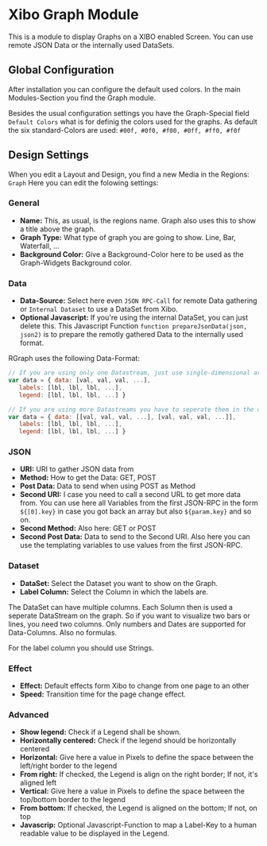 # Xibo Graph Module 

This is a module to display Graphs on a XIBO enabled Screen.
You can use remote JSON Data or the internally used DataSets.

## Global Configuration

After installation you can configure the default used colors. In the main Modules-Section you find the Graph module.

Besides the usual configuration settings you have the Graph-Special field `Default Colors` what is for definig the colors used for the graphs. As default the six standard-Colors are used: `#00f, #0f0, #f00, #0ff, #ff0, #f0f`

## Design Settings

When you edit a Layout and Design, you find a new Media in the Regions: `Graph`
Here you can edit the folowing settings:

### General

* **Name:** This, as usual, is the regions name. Graph also uses this to show a title above the graph.
* **Graph Type:** What type of graph you are going to show. Line, Bar, Waterfall, ...
* **Background Color:** Give a Background-Color here to be used as the Graph-Widgets Background color.

### Data

* **Data-Source:** Select here even `JSON RPC-Call` for remote Data gathering or `Internal Dataset` to use a DataSet from Xibo.
* **Optional Javascript:** If you're using the internal DataSet, you can just delete this. This Javascript Function `function prepareJsonData(json, json2)` is to prepare the remotly gathered Data to the internally used format.

RGraph uses the following Data-Format:

```javascript
// If you are using only one Datastream, just use single-dimensional arrays:
var data = { data: [val, val, val, ...],
   labels: [lbl, lbl, lbl, ...],
   legend: [lbl, lbl, lbl, ...] }

// If you are using more Datastreams you have to seperate them in the data-part:
var data = { data: [[val, val, val, ...], [val, val, val, ...]],
   labels: [lbl, lbl, lbl, ...],
   legend: [lbl, lbl, lbl, ...] }
```

### JSON

* **URI:** URI to gather JSON data from
* **Method:** How to get the Data: GET, POST
* **Post Data:** Data to send when using POST as Method
* **Second URI:** I case you need to call a second URL to get more data from. You can use here all Variables from the first JSON-RPC in the form `${[0].key}` in case you got back an array but also `${param.key}` and so on.
* **Second Method:** Also here: GET or POST
* **Second Post Data:** Data to send to the Second URI. Also here you can use the templating variables to use values from the first JSON-RPC.

### Dataset

* **DataSet:** Select the Dataset you want to show on the Graph.
* **Label Column:** Select the Column in which the labels are.

The DataSet can have multiple columns. Each Solumn then is used a seperate DataStream on the graph. So if you want to visualize two bars or lines, you need two columns.
Only numbers and Dates are supported for Data-Columns. Also no formulas.

For the label column you should use Strings.

### Effect

* **Effect:** Default effects form Xibo to change from one page to an other
* **Speed:** Transition time for the page change effect.

### Advanced

* **Show legend:** Check if a Legend shall be shown.
* **Horizontally centered:** Check if the legend should be horizontally centered
* **Horizontal:** Give here a value in Pixels to define the space between the left/right border to the legend
* **From right:** If checked, the Legend is align on the right border; If not, it's aligned left
* **Vertical:** Give here a value in Pixels to define the space between the top/bottom border to the legend
* **From bottom:** If checked, the Legend is aligned on the bottom; If not, on top
* **Javascrip:** Optional Javascript-Function to map a Label-Key to a human readable value to be displayed in the Legend.
 
